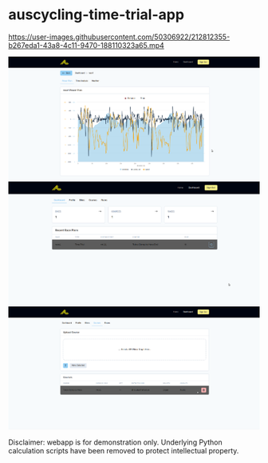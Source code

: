 # auscycling-time-trial-app

https://user-images.githubusercontent.com/50306922/212812355-b267eda1-43a8-4c11-9470-188110323a65.mp4

![alt text](media/cycout_1.png)
![alt text](media/cycout_2.png)
![alt text](media/cycout_3.png)


Disclaimer: webapp is for demonstration only. Underlying Python calculation scripts have been removed to protect intellectual property.
